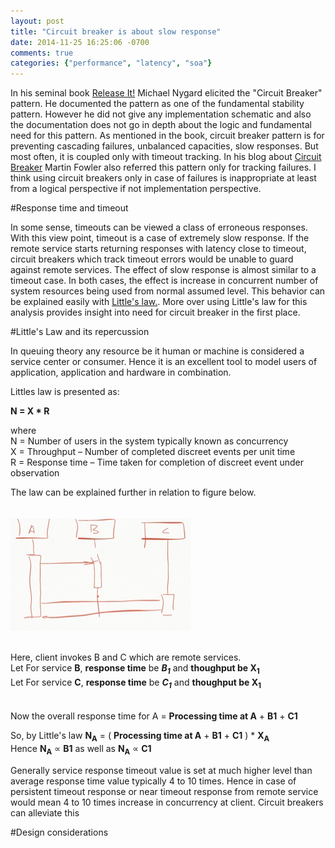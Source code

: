```yaml
---
layout: post
title: "Circuit breaker is about slow response"
date: 2014-11-25 16:25:06 -0700
comments: true
categories: {"performance", "latency", "soa"}
---
```



In his seminal book [Release It!][ri] Michael Nygard elicited the "Circuit Breaker" pattern. He documented the pattern as one of the fundamental stability pattern. However he did not give any implementation schematic and also the documentation does not go in depth about the logic and fundamental need for this pattern. As mentioned in the book, circuit breaker pattern is for preventing cascading failures, unbalanced capacities, slow responses. But most often, it is coupled only with timeout tracking. In his blog about [Circuit Breaker][cb] Martin Fowler also referred this pattern only for tracking failures. I think using circuit breakers only in case of failures is inappropriate at least from a logical perspective if not implementation perspective.

#Response time and timeout

In some sense, timeouts can be viewed a class of erroneous responses. With this view point, timeout is a case of extremely slow response. If the remote service starts returning responses with latency close to timeout, circuit breakers which track timeout errors would be unable to guard against remote services. The effect of slow response is almost similar to a timeout case. In both cases, the effect is increase in concurrent number of system resources being used from normal assumed level. This behavior can be explained easily with [Little's law.][wiki-little-law]. More over using Little's law for this analysis provides insight into need for circuit breaker in the first place.

#Little's Law and its repercussion

In queuing theory any resource be it human or machine is considered a service center or consumer. Hence it is an excellent tool to model users of application, application and hardware in combination.

Littles law is presented as:
<br>

**N = X * R** 
<P>
	where<br>
		N = Number of users in the system typically known as concurrency<br>
		X = Throughput – Number of completed discreet events per unit time<br>
		R = Response time – Time taken for completion of discreet event under observation
</p>

The law can be explained further in relation to figure below. <br><br>	
![Alt text](/images/circuit-breaker-seq.jpg)

<br>Here, client invokes B and C which are remote services. 
<br>Let For service **B**, **response time** be ***B<sub>1</sub>*** and **thoughput be X<sub>1<sub>**
<br>Let For service **C**, **response time** be ***C<sub>1</sub>*** and **thoughput be X<sub>1<sub>**

<br>Now the overall response time for A = **Processing time at A** + **B1** + **C1**

So, by Little's law **N<sub>A</sub>** = ( **Processing time at A** + **B1** + **C1** ) * **X<sub>A</sub>**
<br> Hence **N<sub>A</sub>** &prop; **B1** as well as **N<sub>A</sub>** &prop; **C1** 

Generally service response timeout value is set at much higher level than average response time value typically 4 to 10 times. Hence in case of persistent timeout response or near timeout response from remote service would mean 4 to 10 times increase in concurrency at client. Circuit breakers can alleviate this 

#Design considerations









[cb]:http://martinfowler.com/bliki/CircuitBreaker.html
[ri]:http://www.amazon.com/gp/product/0978739213?ie=UTF8&tag=martinfowlerc-20&linkCode=as2&camp=1789&creative=9325&creativeASIN=0978739213
[lz]:http://homes.cs.washington.edu/~lazowska/qsp/Images/Chap_03.pdf
[wiki-little-law]:http://en.wikipedia.org/wiki/Little's_law
